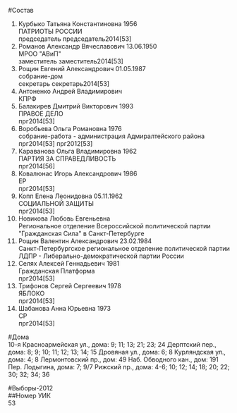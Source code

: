 #Состав  
1. Курбыко Татьяна Константиновна 1956  
    ПАТРИОТЫ РОССИИ  
    председатель председатель2014[53]  
2. Романов Александр Вячеславович 13.06.1950  
    МРОО "АВиП"  
    заместитель заместитель2014[53]  
3. Рощин Евгений Александрович 01.05.1987  
    собрание-дом  
    секретарь секретарь2014[53]  
4. Антоненко Андрей Владимирович  
    КПРФ  
5. Балакирев Дмитрий Викторович 1993  
    ПРАВОЕ ДЕЛО  
    прг2014[53]  
6. Воробьева Ольга Романовна 1976  
    собрание-работа - администрация Адмиралтейского района  
    прг2014[53] прг2012[53]  
7. Караванова Ольга Владимировна 1962  
    ПАРТИЯ ЗА СПРАВЕДЛИВОСТЬ  
    прг2014[56]  
8. Ковалюнас Игорь Александрович 1986  
    ЕР  
    прг2014[53]  
9. Копп Елена Леонидовна 05.11.1962  
    СОЦИАЛЬНОЙ ЗАЩИТЫ  
    прг2014[53]  
10. Новикова Любовь Евгеньевна  
    Региональное отделение Всероссийской политической партии "Гражданская Сила" в Санкт-Петербурге  
11. Рощин Валентин Александрович 23.02.1984  
    Санкт-Петербургское региональное отделение политической партии ЛДПР - Либерально-демократической партии России  
12. Селях Алексей Геннадьевич 1981  
    Гражданская Платформа  
    прг2014[53]  
13. Трифонов Сергей Сергеевич 1978  
    ЯБЛОКО  
    прг2014[53]  
14. Шабанова Анна Юрьевна 1973  
    СР  
    прг2014[53]  
  
#Дома  
10-я Красноармейская ул., дома: 9; 11; 13; 21; 23; 24 Дерптский пер., дома: 8; 9; 10; 11; 12; 13; 14; 15 Дровяная ул., дома: 6; 8 Курляндская ул., дома: 4; 8 Лермонтовский пр., дом: 49 Наб. Обводного кан., дом: 191 Пер. Лодыгина, дома: 7; 9/7 Рижский пр., дома: 4-6; 10; 12; 14; 18; 20; 22; 30; 32; 34; 36  
  
#Выборы-2012  
##Номер УИК  
53  
